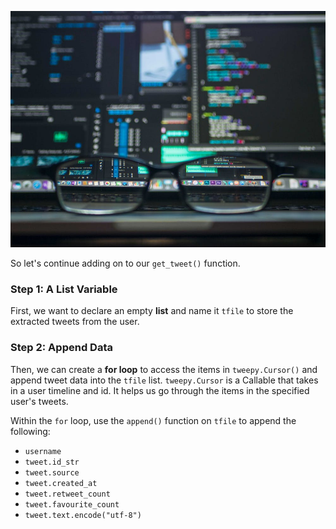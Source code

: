 <!--title={Extracting Tweets}-->

![big boy coding](./images/31_img.jpeg)

So let's continue adding on to our `get_tweet()` function.

### Step 1: A List Variable

First, we want to declare an empty **list** and name it `tfile` to store the extracted tweets from the user. 



### Step 2: Append Data

Then, we can create a **for loop** to access the items in `tweepy.Cursor()` and append tweet data into the `tfile` list. `tweepy.Cursor` is a Callable that takes in a user timeline and id. It helps us go through the items in the specified user's tweets. 



Within the `for` loop, use the `append()` function on `tfile` to append the following:

- `username`
- `tweet.id_str`
- `tweet.source`
- `tweet.created_at`
- `tweet.retweet_count`
- `tweet.favourite_count`
- `tweet.text.encode("utf-8")`

